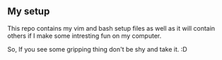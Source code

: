 ## My setup

This repo contains my vim and bash setup files as well as it will contain others if I make some intresting fun on my computer.

So, If you see some gripping thing don't be shy and take it. :D
